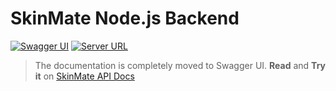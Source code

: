 # SkinMate Node.js Backend

[![Swagger UI](https://shields.io/badge/Swagger%20UI-ready-green?logo=Swagger)](https://skinmate.herokuapp.com/api-docs)
[![Server URL](https://shields.io/badge/heroku-live-purple?logo=Heroku)](https://skinmate.herokuapp.com)

> The documentation is completely moved to Swagger UI. **Read** and **Try it** on [SkinMate API Docs](https://skinmate.herokuapp.com/api-docs)